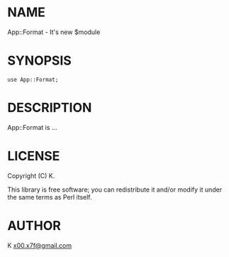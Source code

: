 # NAME

App::Format - It's new $module

# SYNOPSIS

    use App::Format;

# DESCRIPTION

App::Format is ...

# LICENSE

Copyright (C) K.

This library is free software; you can redistribute it and/or modify
it under the same terms as Perl itself.

# AUTHOR

K <x00.x7f@gmail.com>
